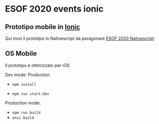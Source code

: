 # ESOF 2020 events ionic
## Prototipo mobile in [Ionic](https://ionicframework.com/)
Qui trovi il prototipo in Nativescript da paragonare [ESOF 2020 Nativescript](https://github.com/webnicola/esof-events-nativescript)

## OS Mobile
Il prototipo è ottimizzato per iOS

Dev mode: Production

* `npm install`

* `npm run start:dev`

Production mode:
* `npm run build`
* `onic build`
